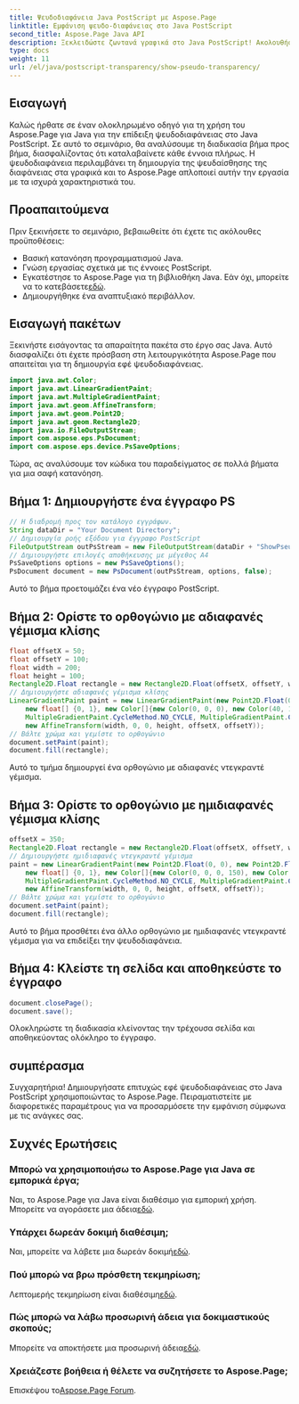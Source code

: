 ```yaml
---
title: Ψευδοδιαφάνεια Java PostScript με Aspose.Page
linktitle: Εμφάνιση ψευδο-διαφάνειας στο Java PostScript
second_title: Aspose.Page Java API
description: Ξεκλειδώστε ζωντανά γραφικά στο Java PostScript! Ακολουθήστε το σεμινάριο Aspose.Page για βήμα προς βήμα δημιουργία ψευδο-διαφάνειας. Κατεβάστε τώρα!
type: docs
weight: 11
url: /el/java/postscript-transparency/show-pseudo-transparency/
---
```

## Εισαγωγή
Καλώς ήρθατε σε έναν ολοκληρωμένο οδηγό για τη χρήση του Aspose.Page για Java για την επίδειξη ψευδοδιαφάνειας στο Java PostScript. Σε αυτό το σεμινάριο, θα αναλύσουμε τη διαδικασία βήμα προς βήμα, διασφαλίζοντας ότι καταλαβαίνετε κάθε έννοια πλήρως. Η ψευδοδιαφάνεια περιλαμβάνει τη δημιουργία της ψευδαίσθησης της διαφάνειας στα γραφικά και το Aspose.Page απλοποιεί αυτήν την εργασία με τα ισχυρά χαρακτηριστικά του.
## Προαπαιτούμενα
Πριν ξεκινήσετε το σεμινάριο, βεβαιωθείτε ότι έχετε τις ακόλουθες προϋποθέσεις:
- Βασική κατανόηση προγραμματισμού Java.
- Γνώση εργασίας σχετικά με τις έννοιες PostScript.
-  Εγκατέστησε το Aspose.Page για τη βιβλιοθήκη Java. Εάν όχι, μπορείτε να το κατεβάσετε[εδώ](https://releases.aspose.com/page/java/).
- Δημιουργήθηκε ένα αναπτυξιακό περιβάλλον.
## Εισαγωγή πακέτων
Ξεκινήστε εισάγοντας τα απαραίτητα πακέτα στο έργο σας Java. Αυτό διασφαλίζει ότι έχετε πρόσβαση στη λειτουργικότητα Aspose.Page που απαιτείται για τη δημιουργία εφέ ψευδοδιαφάνειας.
```java
import java.awt.Color;
import java.awt.LinearGradientPaint;
import java.awt.MultipleGradientPaint;
import java.awt.geom.AffineTransform;
import java.awt.geom.Point2D;
import java.awt.geom.Rectangle2D;
import java.io.FileOutputStream;
import com.aspose.eps.PsDocument;
import com.aspose.eps.device.PsSaveOptions;
```
Τώρα, ας αναλύσουμε τον κώδικα του παραδείγματος σε πολλά βήματα για μια σαφή κατανόηση.
## Βήμα 1: Δημιουργήστε ένα έγγραφο PS
```java
// Η διαδρομή προς τον κατάλογο εγγράφων.
String dataDir = "Your Document Directory";
// Δημιουργία ροής εξόδου για έγγραφο PostScript
FileOutputStream outPsStream = new FileOutputStream(dataDir + "ShowPseudoTransparency_outPS.ps");
// Δημιουργήστε επιλογές αποθήκευσης με μέγεθος Α4
PsSaveOptions options = new PsSaveOptions();
PsDocument document = new PsDocument(outPsStream, options, false);
```
Αυτό το βήμα προετοιμάζει ένα νέο έγγραφο PostScript.
## Βήμα 2: Ορίστε το ορθογώνιο με αδιαφανές γέμισμα κλίσης
```java
float offsetX = 50;
float offsetY = 100;
float width = 200;
float height = 100;
Rectangle2D.Float rectangle = new Rectangle2D.Float(offsetX, offsetY, width, height);
// Δημιουργήστε αδιαφανές γέμισμα κλίσης
LinearGradientPaint paint = new LinearGradientPaint(new Point2D.Float(0, 0), new Point2D.Float(200, 100),
    new float[] {0, 1}, new Color[]{new Color(0, 0, 0), new Color(40, 128, 70)},
    MultipleGradientPaint.CycleMethod.NO_CYCLE, MultipleGradientPaint.ColorSpaceType.SRGB,
    new AffineTransform(width, 0, 0, height, offsetX, offsetY));
// Βάλτε χρώμα και γεμίστε το ορθογώνιο
document.setPaint(paint);
document.fill(rectangle);
```
Αυτό το τμήμα δημιουργεί ένα ορθογώνιο με αδιαφανές ντεγκραντέ γέμισμα.
## Βήμα 3: Ορίστε το ορθογώνιο με ημιδιαφανές γέμισμα κλίσης
```java
offsetX = 350;
Rectangle2D.Float rectangle = new Rectangle2D.Float(offsetX, offsetY, width, height);
// Δημιουργήστε ημιδιαφανές ντεγκραντέ γέμισμα
paint = new LinearGradientPaint(new Point2D.Float(0, 0), new Point2D.Float(200, 100),
    new float[] {0, 1}, new Color[]{new Color(0, 0, 0, 150), new Color(40, 128, 70, 50)},
    MultipleGradientPaint.CycleMethod.NO_CYCLE, MultipleGradientPaint.ColorSpaceType.SRGB,
    new AffineTransform(width, 0, 0, height, offsetX, offsetY));
// Βάλτε χρώμα και γεμίστε το ορθογώνιο
document.setPaint(paint);
document.fill(rectangle);
```
Αυτό το βήμα προσθέτει ένα άλλο ορθογώνιο με ημιδιαφανές ντεγκραντέ γέμισμα για να επιδείξει την ψευδοδιαφάνεια.
## Βήμα 4: Κλείστε τη σελίδα και αποθηκεύστε το έγγραφο
```java
document.closePage();
document.save();
```
Ολοκληρώστε τη διαδικασία κλείνοντας την τρέχουσα σελίδα και αποθηκεύοντας ολόκληρο το έγγραφο.
## συμπέρασμα
Συγχαρητήρια! Δημιουργήσατε επιτυχώς εφέ ψευδοδιαφάνειας στο Java PostScript χρησιμοποιώντας το Aspose.Page. Πειραματιστείτε με διαφορετικές παραμέτρους για να προσαρμόσετε την εμφάνιση σύμφωνα με τις ανάγκες σας.
## Συχνές Ερωτήσεις
### Μπορώ να χρησιμοποιήσω το Aspose.Page για Java σε εμπορικά έργα;
 Ναι, το Aspose.Page για Java είναι διαθέσιμο για εμπορική χρήση. Μπορείτε να αγοράσετε μια άδεια[εδώ](https://purchase.aspose.com/buy).
### Υπάρχει δωρεάν δοκιμή διαθέσιμη;
 Ναι, μπορείτε να λάβετε μια δωρεάν δοκιμή[εδώ](https://releases.aspose.com/).
### Πού μπορώ να βρω πρόσθετη τεκμηρίωση;
 Λεπτομερής τεκμηρίωση είναι διαθέσιμη[εδώ](https://reference.aspose.com/page/java/).
### Πώς μπορώ να λάβω προσωρινή άδεια για δοκιμαστικούς σκοπούς;
 Μπορείτε να αποκτήσετε μια προσωρινή άδεια[εδώ](https://purchase.aspose.com/temporary-license/).
### Χρειάζεστε βοήθεια ή θέλετε να συζητήσετε το Aspose.Page;
 Επισκέψου το[Aspose.Page Forum](https://forum.aspose.com/c/page/39).